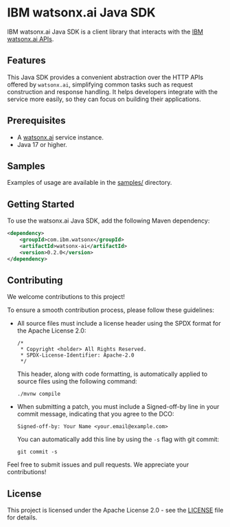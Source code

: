 # IBM watsonx.ai Java SDK

IBM watsonx.ai Java SDK is a client library that interacts with the [IBM watsonx.ai APIs](https://cloud.ibm.com/apidocs/watsonx-ai).

## Features

This Java SDK provides a convenient abstraction over the HTTP APIs offered by `watsonx.ai`, simplifying common tasks such as request construction and response handling. It helps developers integrate with the service more easily, so they can focus on building their applications.

## Prerequisites

- A [watsonx.ai](https://www.ibm.com/watsonx/get-started) service instance.
- Java 17 or higher.

## Samples

Examples of usage are available in the [samples/](samples) directory.

## Getting Started

To use the watsonx.ai Java SDK, add the following Maven dependency:

```xml
<dependency>
    <groupId>com.ibm.watsonx</groupId>
    <artifactId>watsonx-ai</artifactId>
    <version>0.2.0</version>
</dependency>
```

## Contributing

We welcome contributions to this project!

To ensure a smooth contribution process, please follow these guidelines:

- All source files must include a license header using the SPDX format for the Apache License 2.0:

  ```
  /*
   * Copyright <holder> All Rights Reserved.
   * SPDX-License-Identifier: Apache-2.0
   */
  ```
  This header, along with code formatting, is automatically applied to source files using the following command:

  ```
  ./mvnw compile
  ```

- When submitting a patch, you must include a Signed-off-by line in your commit message,
  indicating that you agree to the DCO:

  ```
  Signed-off-by: Your Name <your.email@example.com>
  ```

  You can automatically add this line by using the `-s` flag with git commit:

  ```
  git commit -s
  ```

Feel free to submit issues and pull requests. We appreciate your contributions!

## License

This project is licensed under the Apache License 2.0 - see the [LICENSE](LICENSE) file for details.


